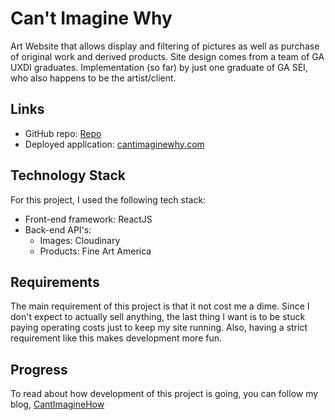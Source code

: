 

# Can't Imagine Why
Art Website that allows display and filtering of pictures as well as purchase of original work and derived products.
Site design comes from a team of GA UXDI graduates. Implementation (so far) by just one graduate of GA SEI, who also happens to be the artist/client.

## Links
* GitHub repo: [Repo](https://github.com/acharliekelly/cantimaginewhy)
* Deployed application: [cantimaginewhy.com](http://cantimaginewhy.com)

## Technology Stack

For this project, I used the following tech stack:
* Front-end framework: ReactJS
* Back-end API's: 
  * Images: Cloudinary
  * Products: Fine Art America

## Requirements

The main requirement of this project is that it not cost me a dime. Since I don't expect to actually sell anything, the last thing I want is to be stuck paying operating costs just to keep my site running. Also, having a strict requirement like this makes development more fun.

## Progress

To read about how development of this project is going, you can follow my blog, [CantImagineHow](https://cantimaginehow.blogspot.com)


